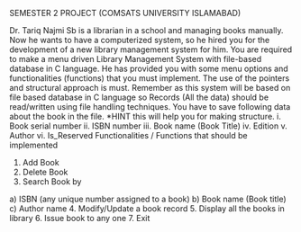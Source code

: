 SEMESTER 2 PROJECT (COMSATS UNIVERSITY ISLAMABAD)

Dr. Tariq Najmi Sb is a librarian in a school and managing books manually. Now he
wants to have a computerized system, so he hired you for the development of a
new library management system for him. You are required to make a menu driven
Library Management System with file-based database in C language. He has
provided you with some menu options and functionalities (functions) that you
must implement. The use of the pointers and structural approach is must.
Remember as this system will be based on file based database in C language so
Records (All the data) should be read/written using file handling techniques.
You have to save following data about the book in the file. *HINT this will help
you for making structure.
i. Book serial number
ii. ISBN number
iii. Book name (Book Title)
iv. Edition
v. Author
vi. Is_Reserved
Functionalities / Functions that should be implemented
1. Add Book
2. Delete Book
3. Search Book by

a) ISBN (any unique number assigned to a book)
b) Book name (Book title)
c) Author name
4. Modify/Update a book record
5. Display all the books in library
6. Issue book to any one
7. Exit
